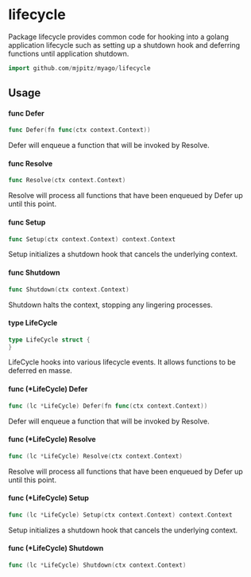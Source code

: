 # lifecycle

Package lifecycle provides common code for hooking into a golang application
lifecycle such as setting up a shutdown hook and deferring functions until
application shutdown.

```go
import github.com/mjpitz/myago/lifecycle
```

## Usage

#### func Defer

```go
func Defer(fn func(ctx context.Context))
```

Defer will enqueue a function that will be invoked by Resolve.

#### func Resolve

```go
func Resolve(ctx context.Context)
```

Resolve will process all functions that have been enqueued by Defer up until
this point.

#### func Setup

```go
func Setup(ctx context.Context) context.Context
```

Setup initializes a shutdown hook that cancels the underlying context.

#### func Shutdown

```go
func Shutdown(ctx context.Context)
```

Shutdown halts the context, stopping any lingering processes.

#### type LifeCycle

```go
type LifeCycle struct {
}
```

LifeCycle hooks into various lifecycle events. It allows functions to be
deferred en masse.

#### func (\*LifeCycle) Defer

```go
func (lc *LifeCycle) Defer(fn func(ctx context.Context))
```

Defer will enqueue a function that will be invoked by Resolve.

#### func (\*LifeCycle) Resolve

```go
func (lc *LifeCycle) Resolve(ctx context.Context)
```

Resolve will process all functions that have been enqueued by Defer up until
this point.

#### func (\*LifeCycle) Setup

```go
func (lc *LifeCycle) Setup(ctx context.Context) context.Context
```

Setup initializes a shutdown hook that cancels the underlying context.

#### func (\*LifeCycle) Shutdown

```go
func (lc *LifeCycle) Shutdown(ctx context.Context)
```
